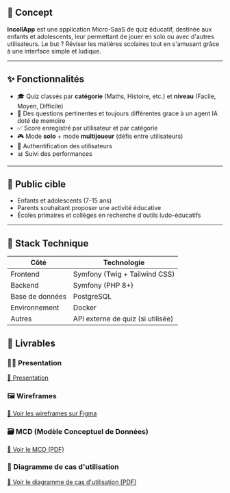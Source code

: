 
## 🎯 Concept

**IncollApp** est une application Micro-SaaS de quiz éducatif, destinée aux enfants et adolescents, leur permettant de jouer en solo ou avec d'autres utilisateurs. Le but ? Réviser les matières scolaires tout en s'amusant grâce à une interface simple et ludique.

---

## ✨ Fonctionnalités

- 🎓 Quiz classés par **catégorie** (Maths, Histoire, etc.) et **niveau** (Facile, Moyen, Difficile)
- 🤖 Des questions pertinentes et toujours différentes grace à un agent IA doté de memoire
- ✅ Score enregistré par utilisateur et par catégorie
- 🎮 Mode **solo** + mode **multijoueur** (défis entre utilisateurs)
- 🔐 Authentification des utilisateurs
- 📊 Suivi des performances

---

## 👤 Public cible

- Enfants et adolescents (7-15 ans)
- Parents souhaitant proposer une activité éducative
- Écoles primaires et collèges en recherche d'outils ludo-éducatifs

---

## 🧱 Stack Technique

| Côté        | Technologie            |
|-------------|------------------------|
| Frontend    | Symfony (Twig + Tailwind CSS) |
| Backend     | Symfony (PHP 8+)       |
| Base de données | PostgreSQL         |
| Environnement | Docker               |
| Autres      | API externe de quiz (si utilisée) |


## 📎 Livrables

### 👩‍🏫 Presentation
[🔗 Presentation](DOCS/INCOLLAPPS-prez.pdf)

### 🖼️ Wireframes
[🔗 Voir les wireframes sur Figma](https://www.figma.com/design/YdcOWTTci2QMH1sE2N6w6U/incollapps-wireframe?node-id=0-1&t=mAe4KxNikvUzydES-1)

### 🗃️ MCD (Modèle Conceptuel de Données)
[📄 Voir le MCD (PDF)](https://drive.google.com/file/d/1vGRwim1qmYariqFKNL3PTo4bW7l932Kc/view?usp=sharing)

### 🎯 Diagramme de cas d'utilisation
[📄 Voir le diagramme de cas d'utilisation (PDF)](https://drive.google.com/file/d/1jqqKLHOKpbJE32cHiWBQQjPc5RW24XPF/view?usp=sharing)
